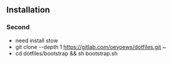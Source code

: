 <!-- 2021年 07月 01日 星期四 14:01:45 CST -->
<!-- ## INSTALL_LINK.SH -->
<!-- * git clone .....  && cd $HOME/src/DOTFILES/install && sh link.sh -->
<!-- ## PATH -->
<!-- ### vscode (setting.json) -->
<!-- - .config/Code/User/setting.json -->
<!-- ### ranger  -->
<!-- -  ~/.config/' -->
<!-- ### p10k -->
<!-- - .p10k.zsh  -->
<!-- ### nvim -->
 <!-- .config/nvim -->
<!-- ### grub -->
<!-- * /etc/default/grub backup it,  -->
<!-- ### all first directory dotfiles -->
<!-- *  all dotfiles to $HOME -->
<!-- ### neofetch  -->
<!-- .config/neofetch/config.conf -->
<!-- ### nvim -->
 <!-- .config/nvim -->
<!--  -->
<!-- ### if [ -d ] todo 判断文件是否存在，如果文件存在，则备份文件为 .._bk -->

## Installation
### Second <stow> <!-- * 2021-07-20 12:48:25  -->
* need install stow
* git clone --depth 1 https://gitlab.com/oeyoews/dotfiles.git ~
* cd dotfiles/bootstrap && sh bootstrap.sh
